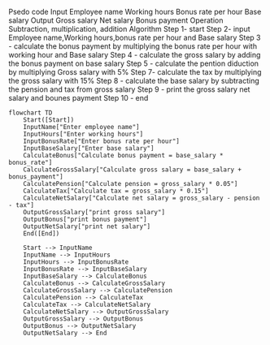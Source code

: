 Psedo code
Input
Employee name
Working hours
Bonus rate per hour
Base salary 
Output
Gross salary
Net salary 
Bonus payment
Operation
Subtraction, multiplication, addition 
Algorithm 
Step 1- start
Step 2- input Employee    name,Working hours,bonus rate per hour and Base salary
Step 3 - calculate the bonus payment by multiplying the bonus rate per hour with working hour and Base salary
Step 4 - calculate the gross salary by adding the bonus payment on base salary 
Step 5 - calculate the pention diduction by multiplying Gross salary with 5% 
Step 7- calculate the tax by multiplying the gross salary with 15%
Step 8 - calculate the base salary by subtracting the pension and tax from gross salary 
Step 9 - print the gross salary net salary and bounes payment 
Step 10 - end
```mermaid
flowchart TD
    Start([Start])
    InputName["Enter employee name"]
    InputHours["Enter working hours"]
    InputBonusRate["Enter bonus rate per hour"]
    InputBaseSalary["Enter base salary"]
    CalculateBonus["Calculate bonus payment = base_salary * bonus_rate"]
    CalculateGrossSalary["Calculate gross salary = base_salary + bonus_payment"]
    CalculatePension["Calculate pension = gross_salary * 0.05"]
    CalculateTax["Calculate tax = gross_salary * 0.15"]
    CalculateNetSalary["Calculate net salary = gross_salary - pension - tax"]
    OutputGrossSalary["print gross salary"]
    OutputBonus["print bonus payment"]
    OutputNetSalary["print net salary"]
    End([End])

    Start --> InputName
    InputName --> InputHours
    InputHours --> InputBonusRate
    InputBonusRate --> InputBaseSalary
    InputBaseSalary --> CalculateBonus
    CalculateBonus --> CalculateGrossSalary
    CalculateGrossSalary --> CalculatePension
    CalculatePension --> CalculateTax
    CalculateTax --> CalculateNetSalary
    CalculateNetSalary --> OutputGrossSalary
    OutputGrossSalary --> OutputBonus
    OutputBonus --> OutputNetSalary
    OutputNetSalary --> End

